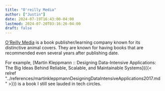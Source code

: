 ```yaml
---
title: "O'reilly Media"
author: ["Justin"]
date: 2024-07-19T16:43:00-04:00
lastmod: 2024-07-20T03:16:26-04:00
draft: false
---
```


[O'Reilly Media](https://en.wikipedia.org/wiki/O%27Reilly_Media) is a book publisher/learning company known for its distinctive
animal covers. They are known for having books that are recommended even several
years after publishing date.

For example, [Martin Kleppmann :: Designing
Data-Intensive Applications: The Big Ideas Behind Reliable, Scalable, and
Maintainable Systems]({{< relref "../references/martinkleppmannDesigningDataIntensiveApplications2017.md" >}}) is a book I still see lauded in tech circles.
